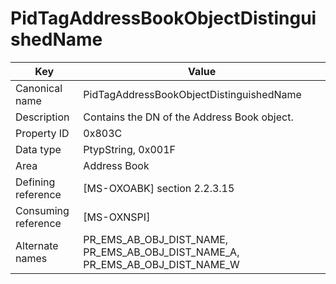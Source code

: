 # PidTagAddressBookObjectDistinguishedName

| Key | Value |
|---|---|
| Canonical name | PidTagAddressBookObjectDistinguishedName |
| Description | Contains the DN of the Address Book object. |
| Property ID | 0x803C |
| Data type | PtypString, 0x001F |
| Area | Address Book |
| Defining reference | [MS-OXOABK] section 2.2.3.15 |
| Consuming reference | [MS-OXNSPI] |
| Alternate names | PR_EMS_AB_OBJ_DIST_NAME, PR_EMS_AB_OBJ_DIST_NAME_A, PR_EMS_AB_OBJ_DIST_NAME_W |
